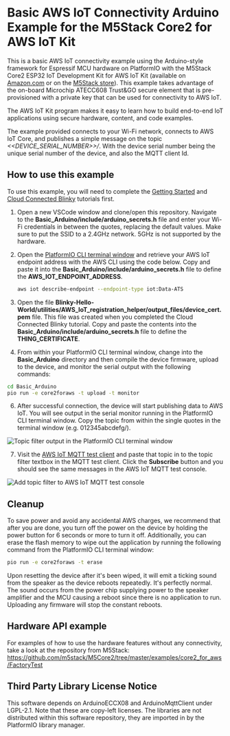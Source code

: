 # Basic AWS IoT Connectivity Arduino Example for the M5Stack Core2 for AWS IoT Kit

This is a basic AWS IoT connectivity example using the Arduino-style framework for Espressif MCU hardware on PlatformIO with the M5Stack Core2 ESP32 IoT Development Kit for AWS IoT Kit (available on [Amazon.com](https://www.amazon.com/dp/B08VGRZYJR) or on the [M5Stack store](https://m5stack.com/products/m5stack-core2-esp32-iot-development-kit-for-aws-iot-kit)). This example takes advantage of the on-board Microchip ATECC608 Trust&GO secure element that is pre-provisioned with a private key that can be used for connectivity to AWS IoT.

The AWS IoT Kit program makes it easy to learn how to build end-to-end IoT applications using secure hardware, content, and code examples.

The example provided connects to your Wi-Fi network, connects to AWS IoT Core, and publishes a simple message on the topic _<<DEVICE_SERIAL_NUMBER>>/_. With the device serial number being the unique serial number of the device, and also the MQTT client Id.

## How to use this example
To use this example, you will need to complete the [Getting Started](https://aws-iot-kit-docs.m5stack.com/en/getting-started/) and [Cloud Connected Blinky](https://aws-iot-kit-docs.m5stack.com/en/blinky-hello-world/) tutorials first.

1) Open a new VSCode window and clone/open this repository. Navigate to the **Basic_Arduino/include/arduino_secrets.h** file and enter your Wi-Fi credentials in between the quotes, replacing the default values. Make sure to put the SSID to a 2.4GHz network. 5GHz is not supported by the hardware.

2) Open the [PlatformIO CLI terminal window](https://aws-iot-kit-docs.m5stack.com/en/blinky-hello-world/prerequisites/#open-the-platformio-cli-terminal-window) and retrieve your AWS IoT endpoint address with the AWS CLI using the code below. Copy and paste it into the **Basic_Arduino/include/arduino_secrets.h** file to define the **AWS_IOT_ENDPOINT_ADDRESS**.
    
    ```bash
    aws iot describe-endpoint --endpoint-type iot:Data-ATS
    ```

3) Open the file **Blinky-Hello-World/utilities/AWS_IoT_registration_helper/output_files/device_cert.pem** file. This file was created when you completed the Cloud Connected Blinky tutorial. Copy and paste the contents into the **Basic_Arduino/include/arduino_secrets.h** file to define the **THING_CERTIFICATE**.
   
4) From within your PlatformIO CLI terminal window, change into the **Basic_Arduino** directory and then compile the device firmware, upload to the device, and monitor the serial output with the following commands:
```bash
cd Basic_Arduino
pio run -e core2foraws -t upload -t monitor
```

6) After successful connection, the device will start publishing data to AWS IoT. You will see output in the serial monitor running in the PlatformIO CLI terminal window. Copy the topic from within the single quotes in the terminal window (e.g. 012345abcdefg/).

![Topic filter output in the PlatformIO CLI terminal window](topic_ss.png)

7) Visit the [AWS IoT MQTT test client](https://us-west-2.console.aws.amazon.com/iot/home?region=us-west-2#/test) and paste that topic in to the topic filter textbox in the MQTT test client. Click the **Subscribe** button and you should see the same messages in the AWS IoT MQTT test console.

![Add topic filter to AWS IoT MQTT test console](test_console_ss.png)

## Cleanup
To save power and avoid any accidental AWS charges, we recommend that after you are done, you turn off the power on the device by holding the power button for 6 seconds or more to turn it off. Additionally, you can erase the flash memory to wipe out the application by running the following command from the PlatformIO CLI terminal window:
```bash
pio run -e core2foraws -t erase
```

Upon resetting the device after it's been wiped, it will emit a ticking sound from the speaker as the device reboots repeatedly. It's perfectly normal. The sound occurs from the power chip supplying power to the speaker amplifier and the MCU causing a reboot since there is no application to run. Uploading any firmware will stop the constant reboots.

## Hardware API example
For examples of how to use the hardware features without any connectivity, take a look at the repository from M5Stack: https://github.com/m5stack/M5Core2/tree/master/examples/core2_for_aws/FactoryTest

## Third Party Library License Notice
This software depends on ArduinoECCX08 and ArduinoMqttClient under LGPL-2.1. Note that these are copy-left licenses. The libraries are not distributed within this software repository, they are imported in by the PlatformIO library manager.